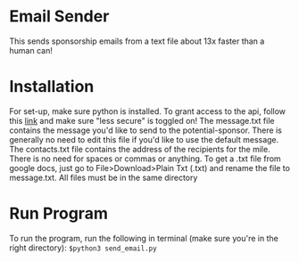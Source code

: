 # Email Sender
This sends sponsorship emails from a text file about 13x faster than a human can! </br>
<h1>Installation</h1>
For set-up, make sure python is installed.
To grant access to the api, follow this <a href="https://myaccount.google.com/lesssecureapps">link</a> and make sure "less secure" is toggled on!
The message.txt file contains the message you'd like to send to the potential-sponsor. There is generally no need to edit this file if you'd like to use the default message. The contacts.txt file contains the address of the recipients for the mile. There is no need for spaces or commas or anything. To get a .txt file from google docs, just go to File>Download>Plain Txt (.txt) and rename the file to message.txt. All files must be in the same directory
<h1>Run Program</h1>
To run the program, run the following in terminal (make sure you're in the right directory):
<code>$python3 send_email.py</code>

